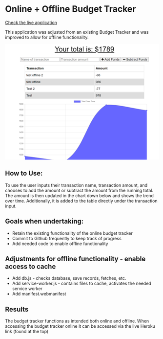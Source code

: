 # Online + Offline Budget Tracker

[Check the live application](https://pacific-journey-32299.herokuapp.com/)

This application was adjusted from an existing Budget Tracker and was improved to allow for offline functionality.

<img src= "https://github.com/Hannybiggs/online_offline_budget_tracker/blob/main/Assets/Screenshot%202021-07-09%20143941.png">

## How to Use:
To use the user inputs their transaction name, transaction amount, and chooses to add the amount or subtract the amount from the running total. The amount is then updated in the chart down below and shows the trend over time. Additionally, it is added to the table directly under the transaction input.

## Goals when undertaking:
- Retain the existing functionality of the online budget tracker
- Commit to Github frequently to keep track of progress
- Add needed code to enable offline functionality 


## Adjustments for offline functionality - enable access to cache
- Add db.js - checks database, save records, fetches, etc. 
- Add service-worker.js - contains files to cache, activates the needed service worker
- Add manifest.webmanifest


## Results
The budget tracker functions as intended both online and offline. When accessing the budget tracker online it can be accessed via the live Heroku link (found at the top)
